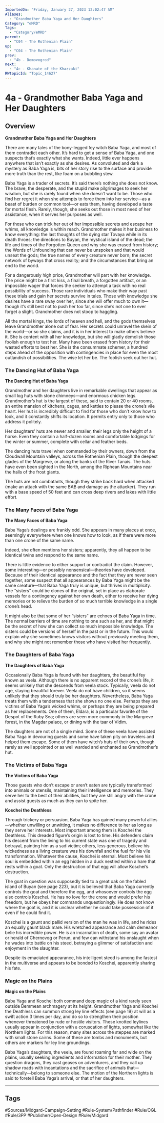 ```yaml
---
ImportedOn: "Friday, January 27, 2023 12:02:47 AM"
Aliases:
  - "Grandmother Baba Yaga and Her Daughters"
Category: "eMRD"
Tags:
  - "Category/eMRD"
parent:
  - "C04 - The Rothenian Plain"
up:
  - "C04 - The Rothenian Plain"
prev:
  - "4b - Domovogrod"
next:
  - "4c - Khanate of the Khazzaki"
RWtopicId: "Topic_14627"
---
```

# 4a - Grandmother Baba Yaga and Her Daughters
## Overview
**Grandmother Baba Yaga and Her Daughters**

There are many tales of the bony-legged fey witch Baba Yaga, and most of them contradict each other. It’s hard to get a sense of Baba Yaga, and one suspects that’s exactly what she wants. Indeed, little ever happens anywhere that isn’t exactly as she desires. As convoluted and dark a mystery as Baba Yaga is, bits of her story rise to the surface and provide more truth than the rest, like foam on a bubbling stew.

Baba Yaga is a trader of secrets. It’s said there’s nothing she does not know. The brave, the desperate, and the stupid make pilgrimages to seek her wisdom, but she is rarely found when she doesn’t want to be. Those who find her regret it when she attempts to force them into her service—as a beast of burden or common tool—or eats them, having developed a taste for mortal flesh. Rarely, though, she seeks out those in most need of her assistance, when it serves her purposes as well.

For those who can trick her out of her impossible secrets and escape her whims, all knowledge is within reach. Grandmother makes it her business to know everything: the last thoughts of the dying star Tovaya while in its death throes; the directions to Buyan, the mystical island of the dead; the life and times of the Forgotten Queen and why she was erased from history; the Words of Unfounding that can never be unspoken and that would unseat the gods; the true names of every creature never born; the secret network of byways that cross reality; and the circumstances that bring an end to the world.

For a dangerously high price, Grandmother will part with her knowledge. The price might be a first kiss, a final breath, a forgotten artifact, or an impossible wager that forces the seeker to attempt a task with no real possibility of success. Those rare individuals who make their way past these trials and gain her secrets survive in tales. Those with knowledge she desires have a rare sway over her, since she will offer much to own it—though it’s still best not to push her too far, since she’s not one to ever forget a slight. Grandmother does not stoop to haggling.

All the mortal kings, the lords of heaven and hell, and the gods themselves leave Grandmother alone out of fear. Her secrets could unravel the skein of the world—or so she claims, and it is in her interest to make others believe it. She is content with all her knowledge, but she will gladly demolish those foolish enough to test her. Many have been erased from history for their wasted efforts to best her. She is the consummate schemer, a hundred steps ahead of the opposition with contingencies in place for even the most outlandish of possibilities. The wise let her be. The foolish seek out her hut.

### The Dancing Hut of Baba Yaga
**The Dancing Hut of Baba Yaga**

Grandmother and her daughters live in remarkable dwellings that appear as small log huts with stone chimneys—and enormous chicken legs. Grandmother’s hut is the largest of these, said to contain 20 or 40 rooms, an entire mansion of kitchens, cages, and kettles to please the crone’s vile heart. Her hut is incredibly difficult to find for those who don’t know how to look, and it constantly shifts its location. It permits entry only to those who address it politely.

Her daughters’ huts are newer and smaller, their legs only the height of a horse. Even they contain a half-dozen rooms and comfortable lodgings for the winter or summer, complete with cellar and feather beds.

The dancing huts travel when commanded by their owners, down from the Cloudwall Mountain valleys, across the Rothenian Plain, though the deepest glades of the Margreve, or along the banks of the River Tanais. The huts have even been sighted in the North, among the Riphean Mountains near the halls of the frost giants.

The huts are not combatants, though they strike back hard when attacked (make an attack with the same BAB and damage as the attacker). They run with a base speed of 50 feet and can cross deep rivers and lakes with little effort.

### The Many Faces of Baba Yaga
**The Many Faces of Baba Yaga**

Baba Yaga’s dealings are frankly odd. She appears in many places at once, seemingly everywhere when one knows how to look, as if there were more than one crone of the same name.

Indeed, she often mentions her sisters; apparently, they all happen to be identical twins and respond to the same name.

There is little evidence to either support or contradict the claim. However, some interesting—or possibly nonsensical—theories have developed. Because of their identical appearance and the fact that they are never seen together, some suspect that all appearances by Baba Yaga might be the same creature—that Baba Yaga truly is unique, but thrives in multiplicity. The “sisters” could be clones of the original, set in place as elaborate vessels for a contingency against her own death, either to receive her dying memories or to relieve the burden of so much terrible knowledge in a single crone’s head.

It might also be that some of her “sisters” are echoes of Baba Yaga in time. The normal barriers of time are nothing to one such as her, and that might be the secret of how she can collect so much impossible knowledge. The sisters could be versions of herself in the past or in the future. This would explain why she sometimes knows visitors without previously meeting them, and why she might not remember those who have visited her frequently.

### The Daughters of Baba Yaga
**The Daughters of Baba Yaga**

Occasionally Baba Yaga is found with her daughters, the beautiful fey known as veela. Although there is no apparent record of the crone’s life, it seems unlikely that she descends from veela stock. Typically, veela do not age, staying beautiful forever. Veela do not have children, so it seems unlikely that they should truly be her daughters. Nevertheless, Baba Yaga treats them with a tenderness that she shows no one else. Perhaps they are victims of Baba Yaga’s wicked whims, or perhaps they are being prepared as her replacements. One of them, Eldara, is a particular favorite of the Despot of the Ruby Sea; others are seen more commonly in the Margreve forest, in the Magdar palace, or dining with the tsar of Vidim.

The daughters are not of a single mind. Some of these veela have assisted Baba Yaga in devouring guests and some have taken pity on travelers and helped them escape. Some of them have witch’s huts of their own, though rarely as well appointed or as well warded and enchanted as Grandmother’s hut.

### The Victims of Baba Yaga
**The Victims of Baba Yaga**

Those guests who don’t escape or aren’t eaten are typically transformed into animals or utensils, maintaining their intelligence and memories. They serve her to the best of their abilities, but they are still angry with the crone and assist guests as much as they can to spite her.

**Koschei the Deathless**

Through trickery or persuasion, Baba Yaga has gained many powerful allies—whether unwilling or unwitting, it makes no difference to her as long as they serve her interests. Most important among them is Koschei the Deathless. This dreaded figure’s origin is lost to time. His defenders claim his descent from the living to his current state was one of tragedy and betrayal, painting him as a sad victim; others, less generous, believe his wickedness as a living creature was his downfall and the fuel for his vile transformation. Whatever the cause, Koschei is eternal. Most believe his soul is embedded within an egg hidden in a duck nestled within a hare that rests within a goat. Only the destruction of that egg will allow Koschei’s destruction.

The goat in question was supposedly tied to a great oak on the fabled island of Buyan (see page 223), but it is believed that Baba Yaga currently controls the goat and therefore the egg, and whosoever controls the egg also controls Koschei. He has no love for the crone and would prefer his freedom, but he obeys her commands unquestioningly. He does not know where the goat is, and it is unclear whether he could take possession of it even if he could find it.

Koschei is a gaunt and pallid version of the man he was in life, and he rides an equally gaunt black mare. His wretched appearance and calm demeanor belie his incredible power. He is an incarnation of death, some say an avatar or herald of Chernovog or Perun, and few can withstand his onslaught when he wades into battle on his steed, betraying a glimmer of satisfaction and enjoyment in the slaughter.

Despite its emaciated appearance, his intelligent steed is among the fastest in the multiverse and appears to be bonded to Koschei, apparently sharing his fate.

### Magic on the Plains
**Magic on the Plains**

Baba Yaga and Koschei both command deep magic of a kind rarely seen outside Bemmean archmagery at its height. Grandmother Yaga and Koschei the Deathless can summon strong ley line effects (see page 19) at will as a swift action 3 times per day, and do so to strengthen their position whenever threatened by rude or hostile visitors. These knotted leylines usually appear in conjunction with a coruscation of lights, somewhat like the Northern lights. For this reason, many sites across the steppes are marked with small stone cairns. Some of these are tombs and monuments, but others are markers for ley line groundings.

Baba Yaga’s daughters, the veela, are found roaming far and wide on the plains, usually seeking ingredients and information for their mother. They question dragons, they cast geases on adventurers, and they call up shadow roads with incantations and the sacrifice of animals that—technically—belong to someone else. The motion of the Northern lights is said to foretell Baba Yaga’s arrival, or that of her daughters.


---
## Tags
#Sources/Midgard-Campaign-Setting #Rule-System/Pathfinder #Rule/OGL #Rule/3PP #Publisher/Open-Design #Rule/Midgard

